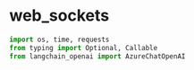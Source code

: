 # web_sockets

```python
import os, time, requests
from typing import Optional, Callable
from langchain_openai import AzureChatOpenAI
```
